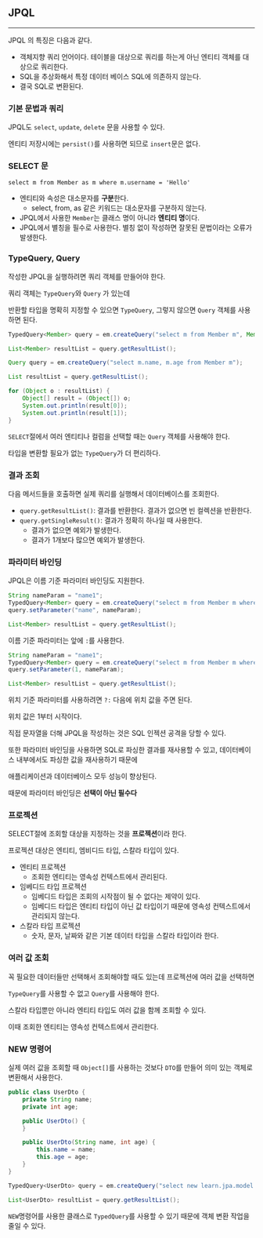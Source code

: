 
## JPQL

---

JPQL 의 특징은 다음과 같다.

- 객체지향 쿼리 언어이다. 테이블을 대상으로 쿼리를 하는게 아닌 엔티티 객체를 대상으로 쿼리한다.
- SQL을 추상화해서 특정 데이터 베이스 SQL에 의존하지 않는다.
- 결국 SQL로 변환된다.

### 기본 문법과 쿼리

JPQL도 `select`, `update`, `delete` 문을 사용할 수 있다.

엔티티 저장시에는 `persist()`를 사용하면 되므로 `insert`문은 없다.

### SELECT 문

```jpql
select m from Member as m where m.username = 'Hello'
```

- 엔티티와 속성은 대소문자를 **구분**한다. 
  - select, from, as 같은 키워드는 대소문자를 구분하지 않는다.
- JPQL에서 사용한 `Member`는 클래스 명이 아니라 **엔티티 명**이다.
- JPQL에서 별칭을 필수로 사용한다. 별칭 없이 작성하면 잘못된 문법이라는 오류가 발생한다.

### TypeQuery, Query

작성한 JPQL을 실행하려면 쿼리 객체를 만들어야 한다.

쿼리 객체는 `TypeQuery`와 `Query` 가 있는데 

반환할 타입을 명확히 지정할 수 있으면 `TypeQuery`, 그렇지 않으면 `Query` 객체를 사용하면 된다.

```java
TypedQuery<Member> query = em.createQuery("select m from Member m", Member.class);

List<Member> resultList = query.getResultList();
```

```java
Query query = em.createQuery("select m.name, m.age from Member m");

List resultList = query.getResultList();

for (Object o : resultList) {
    Object[] result = (Object[]) o;
    System.out.println(result[0]);
    System.out.println(result[1]);
}
```

`SELECT`절에서 여러 엔티티나 컬럼을 선택할 때는 `Query` 객체를 사용해야 한다.

타입을 변환할 필요가 없는 `TypeQuery`가 더 편리하다.

### 결과 조회

다음 메서드들을 호출하면 실제 쿼리를 실행해서 데이터베이스를 조회한다.

- `query.getResultList()`: 결과를 반환한다. 결과가 없으면 빈 컬렉션을 반환한다.
- `query.getSingleResult()`: 결과가 정확히 하나일 때 사용한다.
  - 결과가 없으면 예외가 발생한다.
  - 결과가 1개보다 많으면 예외가 발생한다.

### 파라미터 바인딩

JPQL은 이름 기준 파라미터 바인딩도 지원한다.

```java
String nameParam = "name1";
TypedQuery<Member> query = em.createQuery("select m from Member m where m.name = :name", Member.class);
query.setParameter("name", nameParam);

List<Member> resultList = query.getResultList();
```
이름 기준 파라미터는 앞에 `:`를 사용한다.


```java
String nameParam = "name1";
TypedQuery<Member> query = em.createQuery("select m from Member m where m.name = ?1", Member.class);
query.setParameter(1, nameParam);

List<Member> resultList = query.getResultList();
```

위치 기준 파라미터를 사용하려면 `?:` 다음에 위치 값을 주면 된다. 

위치 값은 1부터 시작이다.

직접 문자열을 더해 JPQL을 작성하는 것은 SQL 인젝션 공격을 당할 수 있다.

또한 파라미터 바인딩을 사용하면 SQL로 파싱한 결과를 재사용할 수 있고, 데이터베이스 내부에서도 파싱한 값을 재사용하기 때문에

애플리케이션과 데이터베이스 모두 성능이 향상된다.

때문에 파라미터 바인딩은 **선택이 아닌 필수다**

### 프로젝션

SELECT절에 조회할 대상을 지정하는 것을 **프로젝션**이라 한다.

프로젝션 대상은 엔티티, 엠비디드 타입, 스칼라 타입이 있다.

- 엔티티 프로젝션
  - 조회한 엔티티는 영속성 컨텍스트에서 관리된다.
- 임베디드 타입 프로젝션
  - 임베디드 타입은 조회의 시작점이 될 수 없다는 제약이 있다.
  - 임베디드 타입은 엔티티 타입이 아닌 값 타입이기 때문에 영속성 컨텍스트에서 관리되지 않는다.
- 스칼라 타입 프로젝션
  - 숫자, 문자, 날짜와 같은 기본 데이터 타입을 스칼라 타입이라 한다.

### 여러 값 조회

꼭 필요한 데이터들만 선택해서 조회해야할 때도 있는데 프로젝션에 여러 값을 선택하면

`TypeQuery`를 사용할 수 없고 `Query`를 사용해야 한다.

스칼라 타입뿐만 아니라 엔티티 타입도 여러 값을 함께 조회할 수 있다.

이때 조회한 엔티티는 영속성 컨텍스트에서 관리한다.

### NEW 명령어

실제 여러 값을 조회할 때 `Object[]`를 사용하는 것보다 `DTO`를 만들어 의미 있는 객체로 변환해서 사용한다.

```java
public class UserDto {
    private String name;
    private int age;

    public UserDto() {
    }

    public UserDto(String name, int age) {
        this.name = name;
        this.age = age;
    }
}
```

```java
TypedQuery<UserDto> query = em.createQuery("select new learn.jpa.model.UserDto(m.name, m.age) from Member m", UserDto.class);

List<UserDto> resultList = query.getResultList();
```

`NEW`명령어를 사용한 클래스로 `TypedQuery`를 사용할 수 있기 때문에 객체 변환 작업을 줄일 수 있다.





